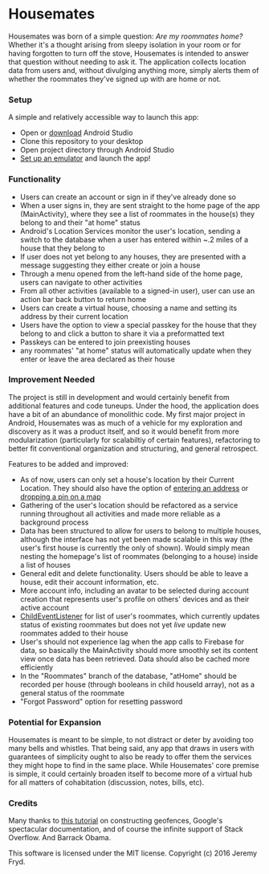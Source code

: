 # Housemates


Housemates was born of a simple question: _Are my roommates home?_ Whether it's a thought arising from sleepy isolation in your room or for having forgotten to turn off the stove, Housemates is intended to answer that question without needing to ask it. The application collects location data from users and, without divulging anything more, simply alerts them of whether the roommates they've signed up with are home or not.


### Setup

A simple and relatively accessible way to launch this app:

* Open or [download](https://developer.android.com/studio/index.html) Android Studio
* Clone this repository to your desktop
* Open project directory through Android Studio
* [Set up an emulator](https://developer.android.com/studio/run/managing-avds.html) and launch the app!


### Functionality

* Users can create an account or sign in if they've already done so
* When a user signs in, they are sent straight to the home page of the app (MainActivity), where they see a list of roommates in the house(s) they belong to and their "at home" status
* Android's Location Services monitor the user's location, sending a switch to the database when a user has entered within ~.2 miles of a house that they belong to
* If user does not yet belong to any houses, they are presented with a message suggesting they either create or join a house
* Through a menu opened from the left-hand side of the home page, users can navigate to other activities
* From all other activities (available to a signed-in user), user can use an action bar back button to return home
* Users can create a virtual house, choosing a name and setting its address by their current location
* Users have the option to view a special passkey for the house that they belong to and click a button to share it via a preformatted text
* Passkeys can be entered to join preexisting houses
* any roommates' "at home" status will automatically update when they enter or leave the area declared as their house


### Improvement Needed

The project is still in development and would certainly benefit from additional features and code tuneups. Under the hood, the application does have a bit of an abundance of monolithic code. My first major project in Android, Housemates was as much of a vehicle for my exploration and discovery as it was a product itself, and so it would benefit from more modularization (particularly for scalabiltiy of certain features), refactoring to better fit conventional organization and structuring, and general retrospect.


Features to be added and improved:
* As of now, users can only set a house's location by their Current Location. They should also have the option of [entering an address](https://developers.google.com/maps/documentation/geocoding/intro) or [dropping a pin on a map](https://developers.google.com/maps/documentation/android-api/map)
* Gathering of the user's location should be refactored as a service running throughout all activities and made more reliable as a background process
* Data has been structured to allow for users to belong to multiple houses, although the interface has not yet been made scalable in this way (the user's first house is currently the only of shown). Would simply mean nesting the homepage's list of roommates (belonging to a house) inside a list of houses
* General edit and delete functionality. Users should be able to leave a house, edit their account information, etc.
* More account info, including an avatar to be selected during account creation that represents user's profile on others' devices and as their active account
* [ChildEventListener](https://www.firebase.com/docs/java-api/javadoc/com/firebase/client/ChildEventListener.html) for list of user's roommates, which currently updates status of existing roommates but does not yet _live_ update new roommates added to their house
* User's should not experience lag when the app calls to Firebase for data, so basically the MainActivity should more smoothly set its content view once data has been retrieved. Data should also be cached more efficiently
* In the "Roommates" branch of the database, "atHome" should be recorded per house (through booleans in child houseId array), not as a general status of the roommate
* "Forgot Password" option for resetting password


### Potential for Expansion

Housemates is meant to be simple, to not distract or deter by avoiding too many bells and whistles. That being said, any app that draws in users with guarantees of simplicity ought to also be ready to offer them the services they might hope to find in the same place. While Housemates' core premise is simple, it could certainly broaden itself to become more of a virtual hub for all matters of cohabitation (discussion, notes, bills, etc).


### Credits

Many thanks to [this tutorial](https://code.tutsplus.com/tutorials/how-to-work-with-geofences-on-android--cms-26639) on constructing geofences, Google's spectacular documentation, and of course the infinite support of Stack Overflow. And Barrack Obama.

This software is licensed under the MIT license.
Copyright (c) 2016 Jeremy Fryd.